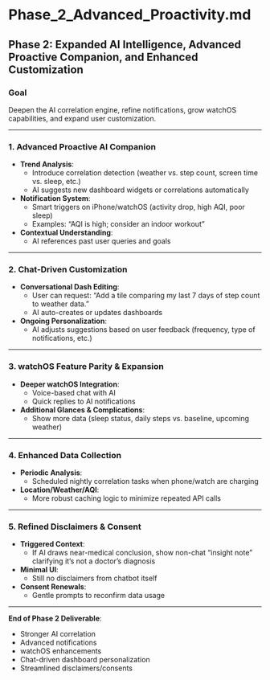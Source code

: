 # Phase_2_Advanced_Proactivity.md

## Phase 2: Expanded AI Intelligence, Advanced Proactive Companion, and Enhanced Customization

### Goal
Deepen the AI correlation engine, refine notifications, grow watchOS capabilities, and expand user customization.

---

### 1. Advanced Proactive AI Companion
- **Trend Analysis**:
  - Introduce correlation detection (weather vs. step count, screen time vs. sleep, etc.)
  - AI suggests new dashboard widgets or correlations automatically
- **Notification System**:
  - Smart triggers on iPhone/watchOS (activity drop, high AQI, poor sleep)
  - Examples: “AQI is high; consider an indoor workout”
- **Contextual Understanding**:
  - AI references past user queries and goals

---

### 2. Chat-Driven Customization
- **Conversational Dash Editing**:
  - User can request: “Add a tile comparing my last 7 days of step count to weather data.”
  - AI auto-creates or updates dashboards
- **Ongoing Personalization**:
  - AI adjusts suggestions based on user feedback (frequency, type of notifications, etc.)

---

### 3. watchOS Feature Parity & Expansion
- **Deeper watchOS Integration**:
  - Voice-based chat with AI
  - Quick replies to AI notifications
- **Additional Glances & Complications**:
  - Show more data (sleep status, daily steps vs. baseline, upcoming weather)

---

### 4. Enhanced Data Collection
- **Periodic Analysis**:
  - Scheduled nightly correlation tasks when phone/watch are charging
- **Location/Weather/AQI**:
  - More robust caching logic to minimize repeated API calls

---

### 5. Refined Disclaimers & Consent
- **Triggered Context**:
  - If AI draws near-medical conclusion, show non-chat “insight note” clarifying it’s not a doctor’s diagnosis
- **Minimal UI**:
  - Still no disclaimers from chatbot itself
- **Consent Renewals**:
  - Gentle prompts to reconfirm data usage

---

**End of Phase 2 Deliverable**:
- Stronger AI correlation
- Advanced notifications
- watchOS enhancements
- Chat-driven dashboard personalization
- Streamlined disclaimers/consents
